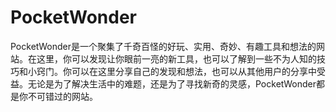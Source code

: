 # PocketWonder
PocketWonder是一个聚集了千奇百怪的好玩、实用、奇妙、有趣工具和想法的网站。在这里，你可以发现让你眼前一亮的新工具，也可以了解到一些不为人知的技巧和小窍门。你可以在这里分享自己的发现和想法，也可以从其他用户的分享中受益。无论是为了解决生活中的难题，还是为了寻找新奇的灵感，PocketWonder都是你不可错过的网站。
